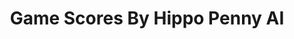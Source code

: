 ---
title: Game Scores By Hippo Penny AI
layout: scoredetail
permalink: /meta-score/defense-grid-the-awakening
header:
  teaser: /assets/images/defense-grid-the-awakening.jpg
  video:
    id: tb5qTa_LrN0
    provider: youtube
---